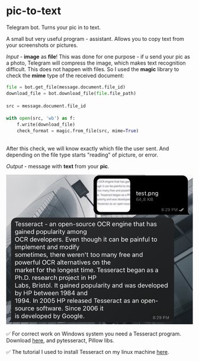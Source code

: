 # pic-to-text
Telegram bot. Turns your pic in to text.

A small but very useful program - assistant. Allows you to copy text from your screenshots or pictures.

*Input* - **image** as **file**! This was done for one purpose - if u send your pic as a photo, Telegram will compress the image, which makes text recognition difficult.
This does not happen with files. So I used the **magic** library to check the **mime** type of the received document:

```python
file = bot.get_file(message.document.file_id)
download_file = bot.download_file(file.file_path)

src = message.document.file_id

with open(src, 'wb') as f:
    f.write(download_file)
    check_format = magic.from_file(src, mime=True)
    
```
After this check, we will know exactly which file the user sent. And depending on the file type starts "reading" of picture, or error. 

*Output* - message with **text** from your **pic**.

![](https://raw.githubusercontent.com/DmitryCherneckiy/pic-to-text/main/examples/example.png)

:white_check_mark: For correct work on Windows system you need a Tesseract program. Download [here](https://digi.bib.uni-mannheim.de/tesseract/), and pytesseract, Pillow libs.

:white_check_mark: The tutorial I used to install Tesseract on my linux machine [here](https://linuxhint.com/install-tesseract-ocr-linux/).

